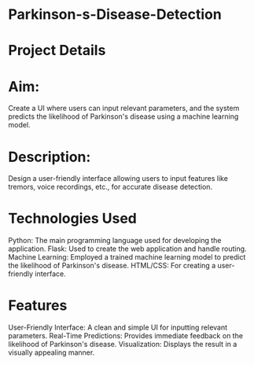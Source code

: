 # Parkinson-s-Disease-Detection
# Project Details
# Aim:
Create a UI where users can input relevant parameters, and the system predicts the likelihood of Parkinson's disease using a machine learning model.

# Description:
Design a user-friendly interface allowing users to input features like tremors, voice recordings, etc., for accurate disease detection.

# Technologies Used
Python: The main programming language used for developing the application.
Flask: Used to create the web application and handle routing.
Machine Learning: Employed a trained machine learning model to predict the likelihood of Parkinson's disease.
HTML/CSS: For creating a user-friendly interface.
# Features
User-Friendly Interface: A clean and simple UI for inputting relevant parameters.
Real-Time Predictions: Provides immediate feedback on the likelihood of Parkinson's disease.
Visualization: Displays the result in a visually appealing manner.
